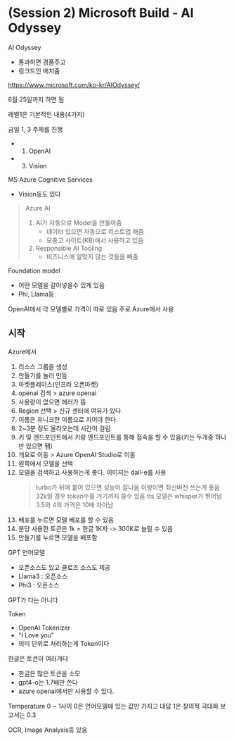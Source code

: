 # (Session 2) Microsoft Build - AI Odyssey

AI Odyssey
- 통과하면 경품주고
- 링크드인 배치줌

https://www.microsoft.com/ko-kr/AIOdyssey/

6월 25일까지 하면 됨

레벨1은 기본적인 내용(4가지)

금일 1, 3 주제를 진행
- 1. OpenAI
- 3. Vision

MS Azure Cognitive Services
- Vision등도 있다

> Azure AI
> 1. AI가 자동으로 Model을 만들어줌
>    * 데이터 있으면 자동으로 리스트업 해줌
>    * 모중고 사이트(KB)에서 사용하고 있음
> 2. Responsible AI Tooling
>    * 비즈니스에 알맞지 않는 것들을 빼줌


Foundation model
- 어떤 모델을 갈아넣을수 있게 있음
- Phi, Llama등


OpenAI에서 각 모델별로 가격이 따로 있음
주로 Azure에서 사용

## 시작
Azure에서
1. 리소스 그룹을 생성
2. 만들기를 눌러 만듬
3. 마켓플레이스(인프라 오픈마켓)
4. openai 검색 > azure openai
5. 사용량이 없으면 에러가 뜸
6. Region 선택 > 신규 센터에 여유가 있다
7. 이름은 유니크한 이름으로 지어야 한다.
8. 2~3분 정도 올라오는데 시간이 걸림
9. 키 및 엔드포인트에서 키랑 엔드포인트를 통해 접속을 할 수 있음(키는 두개중 하나만 있으면 됌)
10. 개요로 이동 > Azure OpenAI Studio로 이동
11. 왼쪽에서 모델을 선택
12. 모델을 검색하고 사용하는게 좋다. 이미지는 dall-e를 사용
    > turbo가 뒤에 붙어 있으면 성능이 잘나옴
    > 이왕이면 최신버전 쓰는게 좋음
    > 32k일 경우 token수를 거기까지 쓸수 있음
    > tts 모델은 whisper가 뛰어남
    > 3.5와 4의 가격은 10배 차이남
13. 배포를 누르면 모델 배포를 할 수 있음
14. 분당 사용한 토큰은 1k = 한글 1K자 -> 300K로 늘릴 수 있음
15. 만들기를 누르면 모델을 배포함


GPT 언어모델
- 오픈소스도 있고 클로즈 소스도 제공
- Llama3 : 오픈소스
- Phi3 : 오픈소스

GPT가 다는 아니다

Token
- OpenAI Tokenizer
- "I Love you"
- 의미 단위로 처리하는게 Token이다

한글은 토큰이 여러개다
- 한글은 많은 토큰을 소모
- gpt4-o는 1.7배만 쓴다
- azure openai에서만 사용할 수 있다.

Temperature
0 ~ 1사이
0은 언어모델에 있는 값만 가지고 대답
1은 창의적 극대화
보고서는 0.3

OCR, Image Analysis등 있음










